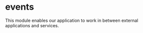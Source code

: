 # events
This module enables our application to work in between external applications and services.
